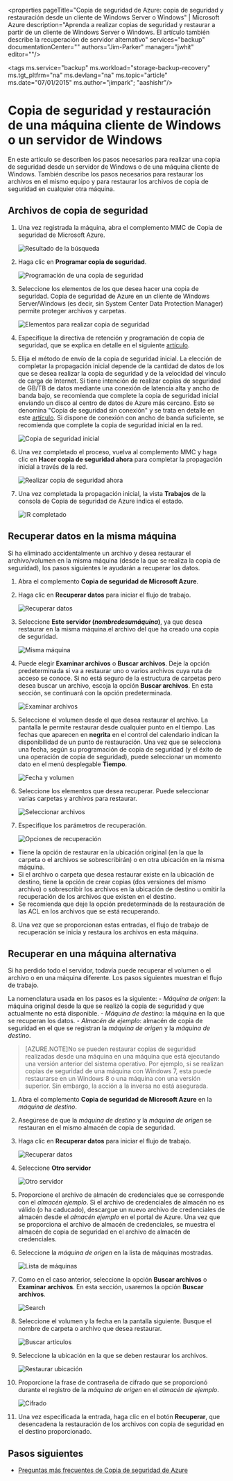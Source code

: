 <properties pageTitle="Copia de seguridad de Azure: copia de seguridad y restauración desde un cliente de Windows Server o Windows" | Microsoft Azure description="Aprenda a realizar copias de seguridad y restaurar a partir de un cliente de Windows Server o Windows. El artículo también describe la recuperación de servidor alternativo" services="backup" documentationCenter="" authors="Jim-Parker" manager="jwhit" editor=""/>

<tags ms.service="backup" ms.workload="storage-backup-recovery" ms.tgt_pltfrm="na" ms.devlang="na" ms.topic="article" ms.date="07/01/2015" ms.author="jimpark"; "aashishr"/>

# Copia de seguridad y restauración de una máquina cliente de Windows o un servidor de Windows
En este artículo se describen los pasos necesarios para realizar una copia de seguridad desde un servidor de Windows o de una máquina cliente de Windows. También describe los pasos necesarios para restaurar los archivos en el mismo equipo y para restaurar los archivos de copia de seguridad en cualquier otra máquina.

## Archivos de copia de seguridad

1. Una vez registrada la máquina, abra el complemento MMC de Copia de seguridad de Microsoft Azure.

    ![Resultado de la búsqueda](./media/backup-azure-backup-and-recover/result.png)

2. Haga clic en **Programar copia de seguridad**.

    ![Programación de una copia de seguridad](./media/backup-azure-backup-and-recover/schedulebackup.png)

3. Seleccione los elementos de los que desea hacer una copia de seguridad. Copia de seguridad de Azure en un cliente de Windows Server/Windows (es decir, sin System Center Data Protection Manager) permite proteger archivos y carpetas.

    ![Elementos para realizar copia de seguridad](./media/backup-azure-backup-and-recover/items.png)

4. Especifique la directiva de retención y programación de copia de seguridad, que se explica en detalle en el siguiente [artículo](backup-azure-backup-cloud-as-tape.md).

5. Elija el método de envío de la copia de seguridad inicial. La elección de completar la propagación inicial depende de la cantidad de datos de los que se desea realizar la copia de seguridad y de la velocidad del vínculo de carga de Internet. Si tiene intención de realizar copias de seguridad de GB/TB de datos mediante una conexión de latencia alta y ancho de banda bajo, se recomienda que complete la copia de seguridad inicial enviando un disco al centro de datos de Azure más cercano. Esto se denomina "Copia de seguridad sin conexión" y se trata en detalle en este [artículo](backup-azure-backup-import-export.md). Si dispone de conexión con ancho de banda suficiente, se recomienda que complete la copia de seguridad inicial en la red.

    ![Copia de seguridad inicial](./media/backup-azure-backup-and-recover/initialbackup.png)

6. Una vez completado el proceso, vuelva al complemento MMC y haga clic en **Hacer copia de seguridad ahora** para completar la propagación inicial a través de la red.

    ![Realizar copia de seguridad ahora](./media/backup-azure-backup-and-recover/backupnow.png)

7. Una vez completada la propagación inicial, la vista **Trabajos** de la consola de Copia de seguridad de Azure indica el estado.

    ![IR completado](./media/backup-azure-backup-and-recover/ircomplete.png)

## Recuperar datos en la misma máquina
Si ha eliminado accidentalmente un archivo y desea restaurar el archivo/volumen en la misma máquina (desde la que se realiza la copia de seguridad), los pasos siguientes le ayudarán a recuperar los datos.

1. Abra el complemento **Copia de seguridad de Microsoft Azure**.

2. Haga clic en **Recuperar datos** para iniciar el flujo de trabajo.

    ![Recuperar datos](./media/backup-azure-backup-and-recover/recover.png)

3. Seleccione **Este servidor (*nombredesumáquina*)**, ya que desea restaurar en la misma máquina.el archivo del que ha creado una copia de seguridad.

    ![Misma máquina](./media/backup-azure-backup-and-recover/samemachine.png)

4. Puede elegir **Examinar archivos** o **Buscar archivos**. Deje la opción predeterminada si va a restaurar uno o varios archivos cuya ruta de acceso se conoce. Si no está seguro de la estructura de carpetas pero desea buscar un archivo, escoja la opción **Buscar archivos**. En esta sección, se continuará con la opción predeterminada.

    ![Examinar archivos](./media/backup-azure-backup-and-recover/browseandsearch.png)

5. Seleccione el volumen desde el que desea restaurar el archivo. La pantalla le permite restaurar desde cualquier punto en el tiempo. Las fechas que aparecen en **negrita** en el control del calendario indican la disponibilidad de un punto de restauración. Una vez que se selecciona una fecha, según su programación de copia de seguridad (y el éxito de una operación de copia de seguridad), puede seleccionar un momento dato en el menú desplegable **Tiempo**.

    ![Fecha y volumen](./media/backup-azure-backup-and-recover/volanddate.png)

6. Seleccione los elementos que desea recuperar. Puede seleccionar varias carpetas y archivos para restaurar.

    ![Seleccionar archivos](./media/backup-azure-backup-and-recover/selectfiles.png)

7. Especifique los parámetros de recuperación.

    ![Opciones de recuperación](./media/backup-azure-backup-and-recover/recoveroptions.png)

  - Tiene la opción de restaurar en la ubicación original (en la que la carpeta o el archivos se sobrescribirán) o en otra ubicación en la misma máquina.
  - Si el archivo o carpeta que desea restaurar existe en la ubicación de destino, tiene la opción de crear copias (dos versiones del mismo archivo) o sobrescribir los archivos en la ubicación de destino u omitir la recuperación de los archivos que existen en el destino.
  - Se recomienda que deje la opción predeterminada de la restauración de las ACL en los archivos que se está recuperando.

8. Una vez que se proporcionan estas entradas, el flujo de trabajo de recuperación se inicia y restaura los archivos en esta máquina.

## Recuperar en una máquina alternativa
Si ha perdido todo el servidor, todavía puede recuperar el volumen o el archivo o en una máquina diferente. Los pasos siguientes muestran el flujo de trabajo.

La nomenclatura usada en los pasos es la siguiente: - *Máquina de origen*: la máquina original desde la que se realizó la copia de seguridad y que actualmente no está disponible. - *Máquina de destino*: la máquina en la que se recuperan los datos. - *Almacén de ejemplo*: almacén de copia de seguridad en el que se registran la *máquina de origen* y la *máquina de destino*. <br/>

> [AZURE.NOTE]No se pueden restaurar copias de seguridad realizadas desde una máquina en una máquina que está ejecutando una versión anterior del sistema operativo. Por ejemplo, si se realizan copias de seguridad de una máquina con Windows 7, esta puede restaurarse en un Windows 8 o una máquina con una versión superior. Sin embargo, la acción a la inversa no está asegurada.

1. Abra el complemento **Copia de seguridad de Microsoft Azure** en la *máquina de destino*.

2. Asegúrese de que la *máquina de destino* y la *máquina de origen* se restauran en el mismo almacén de copia de seguridad.

3. Haga clic en **Recuperar datos** para iniciar el flujo de trabajo.

    ![Recuperar datos](./media/backup-azure-backup-and-recover/recover.png)

4. Seleccione **Otro servidor**

    ![Otro servidor](./media/backup-azure-backup-and-recover/anotherserver.png)

5. Proporcione el archivo de almacén de credenciales que se corresponde con el *almacén ejemplo*. Si el archivo de credenciales de almacén no es válido (o ha caducado), descargue un nuevo archivo de credenciales de almacén desde el *almacén ejemplo* en el portal de Azure. Una vez que se proporciona el archivo de almacén de credenciales, se muestra el almacén de copia de seguridad en el archivo de almacén de credenciales.

6. Seleccione la *máquina de origen* en la lista de máquinas mostradas.

    ![Lista de máquinas](./media/backup-azure-backup-and-recover/machinelist.png)

7. Como en el caso anterior, seleccione la opción **Buscar archivos** o **Examinar archivos**. En esta sección, usaremos la opción **Buscar archivos**.

    ![Search](./media/backup-azure-backup-and-recover/search.png)

8. Seleccione el volumen y la fecha en la pantalla siguiente. Busque el nombre de carpeta o archivo que desea restaurar.

    ![Buscar artículos](./media/backup-azure-backup-and-recover/searchitems.png)

9. Seleccione la ubicación en la que se deben restaurar los archivos.

    ![Restaurar ubicación](./media/backup-azure-backup-and-recover/restorelocation.png)

10. Proporcione la frase de contraseña de cifrado que se proporcionó durante el registro de la *máquina de origen* en el *almacén de ejemplo*.

    ![Cifrado](./media/backup-azure-backup-and-recover/encryption.png)

11. Una vez especificada la entrada, haga clic en el botón **Recuperar**, que desencadena la restauración de los archivos con copia de seguridad en el destino proporcionado.

## Pasos siguientes
- [Preguntas más frecuentes de Copia de seguridad de Azure](backup-azure-backup-faq.md)

<!---HONumber=August15_HO6-->